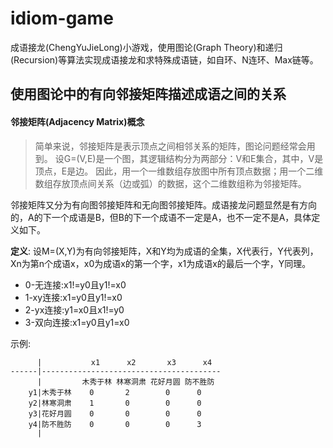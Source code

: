 # idiom-game

成语接龙(ChengYuJieLong)小游戏，使用图论(Graph Theory)和递归(Recursion)等算法实现成语接龙和求特殊成语链，如自环、N连环、Max链等。


## 使用图论中的有向邻接矩阵描述成语之间的关系

#### 邻接矩阵(Adjacency Matrix)概念
> 简单来说，邻接矩阵是表示顶点之间相邻关系的矩阵，图论问题经常会用到。 设G=(V,E)是一个图，其逻辑结构分为两部分：V和E集合，其中，V是顶点，E是边。 因此，用一个一维数组存放图中所有顶点数据；用一个二维数组存放顶点间关系（边或弧）的数据，这个二维数组称为邻接矩阵。

邻接矩阵又分为有向图邻接矩阵和无向图邻接矩阵。成语接龙问题显然是有方向的，A的下一个成语是B，但B的下一个成语不一定是A，也不一定不是A，具体定义如下。


**定义**:
设M=(X,Y)为有向邻接矩阵，X和Y均为成语的全集，X代表行，Y代表列，Xn为第n个成语x，x0为成语x的第一个字，x1为成语x的最后一个字，Y同理。

+ 0-无连接:x1!=y0且y1!=x0
+ 1-xy连接:x1=y0且y1!=x0
+ 2-yx连接:y1=x0且x1!=y0
+ 3-双向连接:x1=y0且y1=x0

示例:
```
      |           x1      x2       x3      x4
------|----------------------------------------
      |         木秀于林 林寒洞肃 花好月圆 防不胜防
    y1|木秀于林    0       2        0      0
    y2|林寒洞肃    1       0        0      0
    y3|花好月圆    0       0        0      0
    y4|防不胜防    0       0        0      3
      |
```
